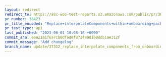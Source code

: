 ```yaml
---
layout: redirect
redirect_to: https://a8c-woo-test-reports.s3.amazonaws.com/public/pr/38423/api/index.html
pr_number: 38423
pr_title_encoded: "Replace+interpolateComponents+within+onboarding+package"
pr_test_type: api
last_published: "2023-06-01 10:08:18 +0000"
commit_sha: eea2181f6a7cb8dfed8f8724e9d168ddb1ae312f
commit_message: "Add changelog"
branch_name: update/37312_replace_interpolate_components_from_onboarding
---
```

